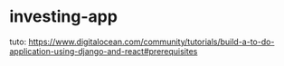 # investing-app

tuto: https://www.digitalocean.com/community/tutorials/build-a-to-do-application-using-django-and-react#prerequisites